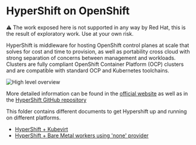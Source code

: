 # HyperShift on OpenShift

:warning: The work exposed here is not supported in any way by Red Hat, this is the result of exploratory work. Use at your own risk.

HyperShift is middleware for hosting OpenShift control planes at scale that solves for cost and time to provision,
as well as portability cross cloud with strong separation of concerns between management and workloads.
Clusters are fully compliant OpenShift Container Platform (OCP) clusters and are compatible with standard OCP and Kubernetes toolchains.

![High level overview](https://hypershift-docs.netlify.app/images/high-level-overview.png)

More detailed information can be found in the [official website](https://hypershift-docs.netlify.app/)
as well as in the [HyperShift GitHub repository](https://github.com/openshift/hypershift/)

This folder contains different documents to get Hypershift up and running on different platforms.

* [HyperShift + Kubevirt](./kubevirt/README.md)
* [HyperShift + Bare Metal workers using 'none' provider](./baremetal/none.md)
